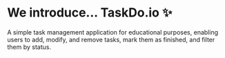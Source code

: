 # We introduce... TaskDo.io ✨
A simple task management application for educational purposes, enabling users to add, modify, and remove tasks, mark them as finished, and filter them by status.
